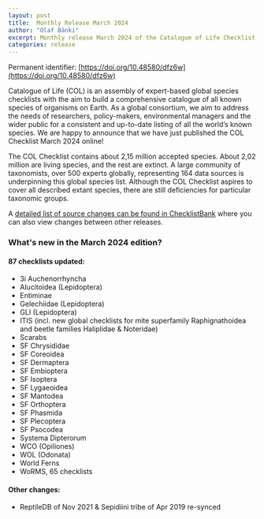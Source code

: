 ```yaml
---
layout: post
title:  Monthly Release March 2024
author: "Olaf Bánki"
excerpt: Monthly release March 2024 of the Catalogue of Life Checklist
categories: release
---
```


Permanent identifier: [https://doi.org/10.48580/dfz6w](https://doi.org/10.48580/dfz6w)

Catalogue of Life (COL) is an assembly of expert-based global species checklists with the aim to build a comprehensive catalogue of all known species of organisms on Earth. 
As a global consortium, we aim to address the needs of researchers, policy-makers, environmental managers and the wider public for a consistent and up-to-date listing of all the world’s known species. 
We are happy to announce that we have just published the COL Checklist March 2024 online!

The COL Checklist contains about 2,15 million accepted species. About 2,02 million are living species, and the rest are extinct. A large community of taxonomists, over 500 experts globally, representing 164 data sources is underpinning this global species list.
Although the COL Checklist aspires to cover all described extant species, there are still deficiencies for particular taxonomic groups.

A [detailed list of source changes can be found in ChecklistBank](https://www.checklistbank.org/dataset/291968/sourcemetrics?hideUnchanged=true&releaseKey=288943) where you can also view changes between other releases.

### What's new in the March 2024 edition?

#### 87 checklists updated:

 * 3i Auchenorrhyncha
 * Alucitoidea (Lepidoptera)
 * Entiminae
 * Gelechiidae (Lepidoptera)
 * GLI (Lepidoptera)
 * ITIS (incl. new global checklists for mite superfamily Raphignathoidea and beetle families Haliplidae & Noteridae)
 * Scarabs
 * SF Chrysididae
 * SF Coreoidea
 * SF Dermaptera
 * SF Embioptera
 * SF Isoptera
 * SF Lygaeoidea
 * SF Mantodea
 * SF Orthoptera
 * SF Phasmida
 * SF Plecoptera
 * SF Psocodea
 * Systema Dipterorum
 * WCO (Opiliones)
 * WOL (Odonata)
 * World Ferns
 * WoRMS, 65 checklists

#### Other changes:
 * ReptileDB of Nov 2021 & Sepidiini tribe of Apr 2019 re-synced
